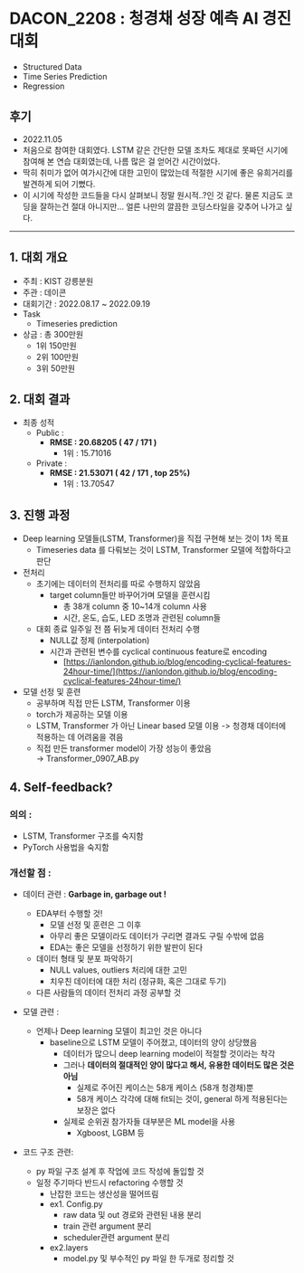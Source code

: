 # DACON_2208 : 청경채 성장 예측 AI 경진대회
- Structured Data   
- Time Series Prediction  
- Regression  

## 후기

- 2022.11.05  
- 처음으로 참여한 대회였다. LSTM 같은 간단한 모델 조차도 제대로 못짜던 시기에 참여해 본 연습 대회였는데, 나름 많은 걸 얻어간 시간이었다.    
- 딱히 취미가 없어 여가시간에 대한 고민이 많았는데 적절한 시기에 좋은 유희거리를 발견하게 되어 기뻤다.  
- 이 시기에 작성한 코드들을 다시 살펴보니 정말 원시적..?인 것 같다. 물론 지금도 코딩을 잘하는건 절대 아니지만... 얼른 나만의 깔끔한 코딩스타일을 갖추어 나가고 싶다.     
---

## 1. 대회 개요

- 주최 : KIST 강릉분원
- 주관 : 데이콘
- 대회기간 : 2022.08.17 ~ 2022.09.19  
- Task  
    - Timeseries prediction  
- 상금 : 총 300만원
    - 1위 150만원
    - 2위 100만원
    - 3위 50만원

## 2. 대회 결과

- 최종 성적
    - Public  :
        - **RMSE : 20.68205  ( 47 / 171 )**
            - 1위 : 15.71016
    - Private :
        - **RMSE : 21.53071  ( 42 / 171 , top 25%)**
            - 1위 : 13.70547

## 3. 진행 과정

- Deep learning 모델들(LSTM, Transformer)을 직접 구현해 보는 것이 1차 목표
    - Timeseries data 를 다뤄보는 것이 LSTM, Transformer 모델에 적합하다고 판단
- 전처리
    - 초기에는 데이터의 전처리를 따로 수행하지 않았음
        - target column들만 바꾸어가며 모델을 훈련시킴
            - 총 38개 column 중 10~14개 column 사용
            - 시간, 온도, 습도, LED 조명과 관련된 column들
    - 대회 종료 일주일 전 쯤 뒤늦게 데이터 전처리 수행
        - NULL값 정제 (interpolation)
        - 시간과 관련된 변수를 cyclical continuous feature로 encoding
            - [https://ianlondon.github.io/blog/encoding-cyclical-features-24hour-time/](https://ianlondon.github.io/blog/encoding-cyclical-features-24hour-time/)
- 모델 선정 및 훈련
    - 공부하며 직접 만든 LSTM, Transformer 이용  
    - torch가 제공하는 모델 이용  
    - LSTM, Transformer 가 아닌 Linear based 모델 이용 -> 청경채 데이터에 적용하는 데 어려움을 겪음
    - 직접 만든 transformer model이 가장 성능이 좋았음  
        → Transformer_0907_AB.py  
    

## 4. Self-feedback?

### 의의 :

- LSTM, Transformer 구조를 숙지함
- PyTorch 사용법을 숙지함

### 개선할 점 :

- 데이터 관련 : **Garbage in, garbage out !**  
    - EDA부터 수행할 것!
        - 모델 선정 및 훈련은 그 이후
        - 아무리 좋은 모델이라도 데이터가 구리면 결과도 구릴 수밖에 없음
        - EDA는 좋은 모델을 선정하기 위한 발판이 된다
    - 데이터 형태 및 분포 파악하기
        - NULL values, outliers 처리에 대한 고민
        - 치우친 데이터에 대한 처리 (정규화, 혹은 그대로 두기)
    - 다른 사람들의 데이터 전처리 과정 공부할 것

- 모델 관련 :  
    - 언제나 Deep learning 모델이 최고인 것은 아니다
        - baseline으로 LSTM 모델이 주어졌고, 데이터의 양이 상당했음
            - 데이터가 많으니 deep learning model이 적절할 것이라는 착각
            - 그러나 **데이터의 절대적인 양이 많다고 해서, 유용한 데이터도 많은 것은 아님**
                - 실제로 주어진 케이스는 58개 케이스 (58개 청경채)뿐
                - 58개 케이스 각각에 대해 fit되는 것이, general 하게 적용된다는 보장은 없다
            - 실제로 순위권 참가자들 대부분은 ML model을 사용
                - Xgboost, LGBM 등

- 코드 구조 관련:  
    - py 파일 구조 설계 후 작업에 코드 작성에 돌입할 것
    - 일정 주기마다 반드시 refactoring 수행할 것
        - 난잡한 코드는 생산성을 떨어뜨림
        - ex1. Config.py
            - raw data 및 out 경로와 관련된 내용 분리
            - train 관련 argument 분리
            - scheduler관련 argument 분리
        - ex2.layers
            - model.py 및 부수적인 py 파일 한 두개로 정리할 것

